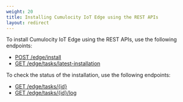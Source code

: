 ```yaml
---
weight: 20
title: Installing Cumulocity IoT Edge using the REST APIs
layout: redirect
---
```


To install Cumulocity IoT Edge using the REST APIs, use the following endpoints:

- [POST /edge/install](/edge/rest-api/#post-edgeinstall)
- [GET /edge/tasks/latest-installation](/edge/rest-api/#get-edgetaskslatest-installation)

To check the status of the installation, use the following endpoints:

- [GET /edge/tasks/{id}](/edge/rest-api/#get-edgetasksid)
- [GET /edge/tasks/{id}/log](/edge/rest-api/#get-edgetasksidlog)
